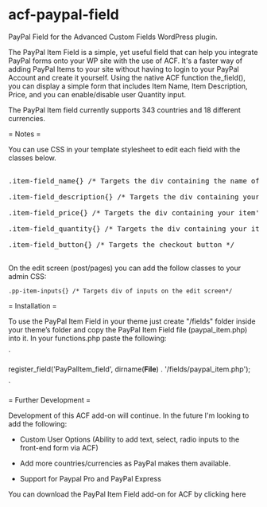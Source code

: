 acf-paypal-field
================

PayPal Field for the Advanced Custom Fields WordPress plugin.



The PayPal Item Field is a simple, yet useful field that can help you integrate PayPal forms onto your WP site with the use of ACF. It's a faster way of adding PayPal Items to your site without having to login to your PayPal Account and create it yourself. Using the native ACF function the_field(), you can display a simple form that includes Item Name, Item Description, Price, and you can enable/disable user Quantity input.

The PayPal Item field currently supports 343 countries and 18 different currencies.



= Notes =

You can use CSS in your template stylesheet to edit each field with the classes below.

<pre>

.item-field_name{} /* Targets the div containing the name of your item */

.item-field_description{} /* Targets the div containing your item's description */

.item-field_price{} /* Targets the div containing your item's price */

.item-field_quantity{} /* Targets the div containing your item's quantity (if enabled) */

.item-field_button{} /* Targets the checkout button */

</pre>


On the edit screen (post/pages) you can add the follow classes to your admin CSS:

`
.pp-item-inputs{} /* Targets div of inputs on the edit screen*/
`



= Installation =


To use the PayPal Item Field in your theme just create "/fields" folder inside your theme’s folder and copy the PayPal Item Field file (paypal_item.php) into it. In your functions.php paste the following:


`

register_field('PayPalItem_field', dirname(__File__) . '/fields/paypal_item.php');


`



= Further Development =

Development of this ACF add-on will continue. In the future I'm looking to add the following:

* Custom User Options (Ability to add text, select, radio inputs to the front-end form via ACF)

* Add more countries/currencies as PayPal makes them available.

* Support for Paypal Pro and PayPal Express




You can download the PayPal Item Field add-on for ACF by clicking here
